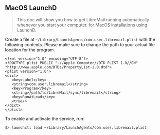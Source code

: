 ## MacOS LaunchD

> This doc will show you how to get LibreMail running automatically whenever
> you start your computer, for MacOS installations using LaunchD.

Create a file at `~/Library/LaunchAgents/com.user.libremail.plist` with the
following contents. Please make sure to change the path to your actual file
location for the program.

```
<?xml version="1.0" encoding="UTF-8"?>
<!DOCTYPE plist PUBLIC "-//Apple Computer//DTD PLIST 1.0//EN" "http://www.apple.com/DTDs/PropertyList-1.0.dtd">
<plist version="1.0">
<dict>
   <key>Label</key>
   <string>com.user.libremail</string>
   <key>Program</key>
   <string>/path/to/LibreMail/sync/libremail</string>
   <key>RunAtLoad</key>
   <true/>
</dict>
</plist>
```

To enable and activate the service, run:

    $> launchctl load ~/Library/LaunchAgents/com.user.libremail.plist
